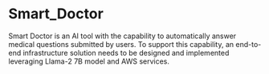 # Smart_Doctor
Smart Doctor is an AI tool with the capability to automatically answer medical questions submitted by users. To support this capability, an end-to-end infrastructure solution needs to be designed and implemented leveraging Llama-2 7B model and AWS services.

